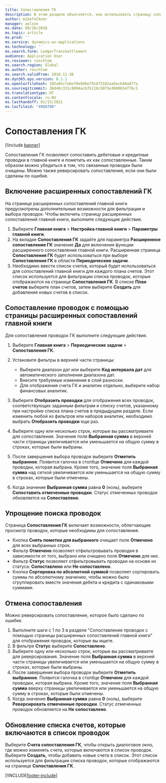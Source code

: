 ```yaml
---
title: Сопоставления ГК
description: В этом разделе объясняется, как использовать страницу сопоставлений ГК для сопоставления проводок ГК и реверсирования сопоставлений.
author: mikefalkner
manager: aolson
ms.date: 09/28/2018
ms.topic: article
ms.prod: ''
ms.service: dynamics-ax-applications
ms.technology: ''
ms.search.form: LedgerTransSettlement
audience: Application User
ms.reviewer: roschlom
ms.search.region: Global
ms.author: roschlom
ms.search.validFrom: 2018-11-30
ms.dyn365.ops.version: 8.1.1
ms.openlocfilehash: 185a95cfebef0e9d6e7914f3102aa5ecb40a877a
ms.sourcegitcommit: 38d40c331c8894acb7b119c5073e3088b54776c1
ms.translationtype: HT
ms.contentlocale: ru-RU
ms.lasthandoff: 01/15/2021
ms.locfileid: "4988708"
---
```

# <a name="ledger-settlements"></a>Сопоставления ГК

[!include [banner](../includes/banner.md)]

Сопоставления ГК позволяют сопоставить дебетовые и кредитные проводки в главной книге и пометить их как сопоставленные. Таким образом можно убедиться в том, что связанные проводки были очищены. Можно также реверсировать сопоставления, если они были сделаны по ошибке.

## <a name="enable-advanced-ledger-settlements"></a>Включение расширенных сопоставлений ГК

На странице расширенных сопоставлений главной книги предусмотрены дополнительные возможности для фильтрации и выбора проводок. Чтобы включить страницу расширенных сопоставлений главной книги, выполните следующие действия.

1. Выберите **Главная книга** \> **Настройка главной книги** \> **Параметры главной книги**. 
2. На вкладке **Сопоставления ГК** задайте для параметра **Расширенное сопоставление ГК** значение **Да** для включения функции расширенного сопоставления главной книги. Расширенная страница **Сопоставления ГК** будет использоваться при выборе **Сопоставления ГК** в области **Периодические задачи**. 
3. Необходимо ввести список счетов, который будет использоваться для сопоставлений главной книги для каждого плана счетов. Этот список используется для фильтрации списка проводок, которые отображаются на странице **Сопоставления ГК**. В списке **План счетов** выберите план счетов, затем выберите **Создать** для добавления новых счетов в список.

## <a name="settle-transactions-by-using-the-advanced-ledger-settlements-page"></a>Сопоставление проводок с помощью страницы расширенных сопоставлений главной книги

Для сопоставления проводок ГК выполните следующие действия.

1. Выберите **Главная книга** \> **Периодические задачи** \> **Сопоставления ГК**.
2. Установите фильтры в верхней части страницы:

    - Выберите диапазон дат или выберите **Код интервала дат** для автоматического заполнения диапазона дат.
    - Внесите требуемые изменения в слой разноски.
    - Для отображения счета ГК и аналитик отдельно, выберите набор финансовых аналитик.

3. Выберите **Отобразить проводки** для отображения всех проводок, соответствующих заданным фильтрам и списку счетов, указанному при настройке списка плана счетов в предыдущем разделе. Если изменить любой из фильтров или наборов аналитик, необходимо выбрать **Отобразить проводки** еще раз.
4. Выберите одну или несколько строк, которые вы рассматриваете для сопоставления. Значение поля **Выбранная сумма** в верхней части страницы увеличивается или уменьшается на общую сумму в строках, которые были выбраны.
5. После завершения выбора проводок выберите **Отметить выбранное**. Появится галочка в столбце **Отмечено** для каждой проводки, которая выбрана. Кроме того, значение поля **Выбранная сумма** над сеткой увеличивается или уменьшается на общую сумму в строках, которые были отмечены.
6. Когда значение **Выбранная сумма** равна **0** (ноль), выберите **Сопоставить отмеченные проводки**. Статус отмеченных проводок обновляется на **Сопоставлено**.

## <a name="make-transactions-easier-to-find"></a>Упрощение поиска проводок

Страница **Сопоставления ГК** включает возможности, облегчающие просмотр проводок, которые необходимы для сопоставления.

- Кнопка **Снять пометки для выбранного** очищает поле **Отмечено** для всех выбранных строк.
- Фильтр **Отмечено** позволяет отфильтровывать проводки в зависимости от того, выбрано или очищено поле **Отмечено** для них.
- Фильтр **Статус** позволяет отфильтровывать проводки на основе их статуса: **Сопоставлено** или **Не сопоставлено**.
- Кнопка **Сортировка по абсолютной суммой** позволяет сортировать суммы по абсолютному значению, чтобы можно было сгруппировать вместе значения дебета и кредита с одинаковыми суммами.

## <a name="reverse-a-settlement"></a>Отмена сопоставления

Можно реверсировать сопоставление, которое было сделано по ошибке.

1. Выполните шаги с 1 по 3 в разделе "Сопоставление проводок с помощью страницы расширенных сопоставлений главной книги" для отображения проводок, которые вы ищете.
2. В фильтре **Статус** выберите **Сопоставлено**.
3. Выберите одну или несколько строк, которые вы рассматриваете для реверсирования. Значение поля **Выбранная сумма** в верхней части страницы увеличивается или уменьшается на общую сумму в строках, которые были выбраны.
4. После завершения выбора проводок выберите **Отметить выбранное**. Появится галочка в столбце **Отмечено** для каждой проводки, которая выбрана. Кроме того, значение поля **Выбранная сумма** вверху страницы увеличивается или уменьшается на общую сумму в строках, которые были отмечены.
5. Когда значение **Выбранная сумма** равна **0** (ноль), выберите **Реверсировать отмеченные проводки**. Статус отмеченных проводок обновляется на **Не сопоставлено**.

## <a name="update-the-list-of-accounts-that-are-included-in-the-list-of-transactions"></a>Обновление списка счетов, которые включаются в список проводок

Выберите **Счета сопоставления ГК**, чтобы открыть диалоговое окно, где можно изменять счета, которые включаются в список проводок. Выберите **Создать**, чтобы добавить новые счета в список. Этот список используется для фильтрации списка проводок, которые отображаются на странице **Сопоставления ГК**.


[!INCLUDE[footer-include](../../includes/footer-banner.md)]